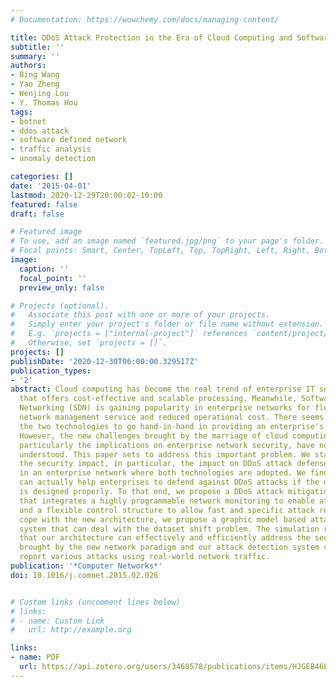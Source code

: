 ```yaml
---
# Documentation: https://wowchemy.com/docs/managing-content/

title: DDoS Attack Protection in the Era of Cloud Computing and Software-Defined Networking
subtitle: ''
summary: ''
authors:
- Bing Wang
- Yao Zheng
- Wenjing Lou
- Y. Thomas Hou
tags:
- botnet
- ddos attack
- software defined network
- traffic analysis
- anomaly detection

categories: []
date: '2015-04-01'
lastmod: 2020-12-29T20:00:02-10:00
featured: false
draft: false

# Featured image
# To use, add an image named `featured.jpg/png` to your page's folder.
# Focal points: Smart, Center, TopLeft, Top, TopRight, Left, Right, BottomLeft, Bottom, BottomRight.
image:
  caption: ''
  focal_point: ''
  preview_only: false

# Projects (optional).
#   Associate this post with one or more of your projects.
#   Simply enter your project's folder or file name without extension.
#   E.g. `projects = ["internal-project"]` references `content/project/deep-learning/index.md`.
#   Otherwise, set `projects = []`.
projects: []
publishDate: '2020-12-30T06:00:00.329517Z'
publication_types:
- '2'
abstract: Cloud computing has become the real trend of enterprise IT service model
  that offers cost-effective and scalable processing. Meanwhile, Software-Defined
  Networking (SDN) is gaining popularity in enterprise networks for flexibility in
  network management service and reduced operational cost. There seems a trend for
  the two technologies to go hand-in-hand in providing an enterprise's IT services.
  However, the new challenges brought by the marriage of cloud computing and SDN,
  particularly the implications on enterprise network security, have not been well
  understood. This paper sets to address this important problem. We start by examining
  the security impact, in particular, the impact on DDoS attack defense mechanisms,
  in an enterprise network where both technologies are adopted. We find that SDN technology
  can actually help enterprises to defend against DDoS attacks if the defense architecture
  is designed properly. To that end, we propose a DDoS attack mitigation architecture
  that integrates a highly programmable network monitoring to enable attack detection
  and a flexible control structure to allow fast and specific attack reaction. To
  cope with the new architecture, we propose a graphic model based attack detection
  system that can deal with the dataset shift problem. The simulation results show
  that our architecture can effectively and efficiently address the security challenges
  brought by the new network paradigm and our attack detection system can effectively
  report various attacks using real-world network traffic.
publication: '*Computer Networks*'
doi: 10.1016/j.comnet.2015.02.026


# Custom links (uncomment lines below)
# links:
# - name: Custom Link
#   url: http://example.org

links:
- name: PDF
  url: https://api.zotero.org/users/3468578/publications/items/HJGEB46E/file/view
---
```

